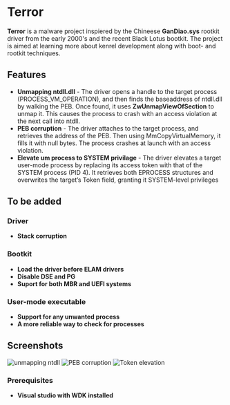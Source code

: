 # Terror


**Terror** is a malware project inspiered by the Chineese **GanDiao.sys** rootkit driver from the early 2000's and the recent Black Lotus bootkit. The project is aimed at learning more about kenrel development along with boot- and rootkit techniques.  

## Features
- **Unmapping ntdll.dll** - The driver opens a handle to the target process (PROCESS_VM_OPERATION), and then finds the baseaddress of ntdll.dll by walking the PEB. Once found, it uses **ZwUnmapViewOfSection** to unmap it. This causes the process to crash with an access violation at the next call into ntdll.
 - **PEB corruption** - The driver attaches to the target process, and retrieves the address of the PEB. Then using MmCopyVirtualMemory, it fills it with null bytes. The process crashes at launch with an access violation.
- **Elevate um process to SYSTEM privilage** - The driver elevates a target user-mode process by replacing its access token with that of the SYSTEM process (PID 4). It retrieves both EPROCESS structures and overwrites the target’s Token field, granting it SYSTEM-level privileges

## To be added
### Driver
- **Stack corruption**


### Bootkit
- **Load the driver before ELAM drivers**
- **Disable DSE and PG**
- **Suport for both MBR and UEFI systems**

### User-mode executable
- **Support for any unwanted process**
- **A more reliable way to check for processes**


## Screenshots
![unmapping ntdll](https://github.com/user-attachments/assets/214ae143-ace5-43dc-b786-ebf5af87ed6f)
![PEB corruption](https://github.com/user-attachments/assets/563ab985-5909-4fcb-a870-f18522823940)
![Token elevation](https://github.com/user-attachments/assets/569c05fd-cbe2-477a-8a69-8ac77c236f26)
### Prerequisites
- **Visual studio with WDK installed**
